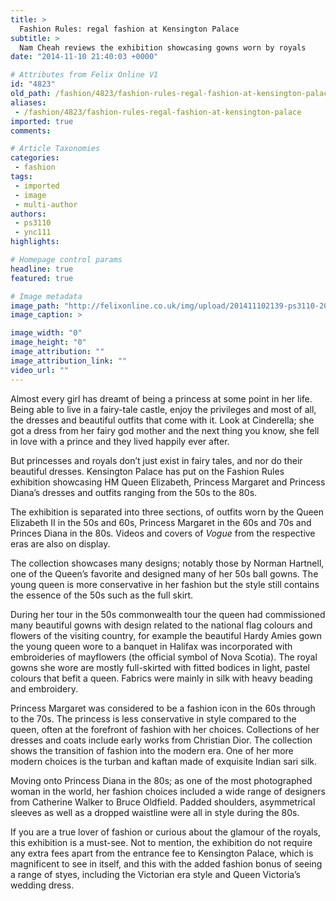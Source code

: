 ```yaml
---
title: >
  Fashion Rules: regal fashion at Kensington Palace
subtitle: >
  Nam Cheah reviews the exhibition showcasing gowns worn by royals
date: "2014-11-10 21:40:03 +0000"

# Attributes from Felix Online V1
id: "4823"
old_path: /fashion/4823/fashion-rules-regal-fashion-at-kensington-palace
aliases:
 - /fashion/4823/fashion-rules-regal-fashion-at-kensington-palace
imported: true
comments:

# Article Taxonomies
categories:
 - fashion
tags:
 - imported
 - image
 - multi-author
authors:
 - ps3110
 - ync111
highlights:

# Homepage control params
headline: true
featured: true

# Image metadata
image_path: "http://felixonline.co.uk/img/upload/201411102139-ps3110-20131123_144446.jpeg"
image_caption: >

image_width: "0"
image_height: "0"
image_attribution: ""
image_attribution_link: ""
video_url: ""
---
```


Almost every girl has dreamt of being a princess at some point in her life. Being able to live in a fairy-tale castle, enjoy the privileges and most of all, the dresses and beautiful outfits that come with it. Look at Cinderella; she got a dress from her fairy god mother and the next thing you know, she fell in love with a prince and they lived happily ever after.

But princesses and royals don’t just exist in fairy tales, and nor do their beautiful dresses. Kensington Palace has put on the Fashion Rules exhibition showcasing HM Queen Elizabeth, Princess Margaret and Princess Diana’s dresses and outfits ranging from the 50s to the 80s.

The exhibition is separated into three sections, of outfits worn by the Queen Elizabeth II in the 50s and 60s, Princess Margaret in the 60s and 70s and Princes Diana in the 80s. Videos and covers of _Vogue_ from the respective eras are also on display.

The collection showcases many designs; notably those by Norman Hartnell, one of the Queen’s favorite and designed many of her 50s ball gowns. The young queen is more conservative in her fashion but the style still contains the essence of the 50s such as the full skirt.

During her tour in the 50s commonwealth tour the queen had commissioned many beautiful gowns with design related to the national flag colours and flowers of the visiting country, for example the beautiful Hardy Amies gown the young queen wore to a banquet in Halifax was incorporated with embroideries of mayflowers (the official symbol of Nova Scotia). The royal gowns she wore are mostly full-skirted with fitted bodices in light, pastel colours that befit a queen. Fabrics were mainly in silk with heavy beading and embroidery.

Princess Margaret was considered to be a fashion icon in the 60s through to the 70s. The princess is less conservative in style compared to the queen, often at the forefront of fashion with her choices. Collections of her dresses and coats include early works from Christian Dior. The collection shows the transition of fashion into the modern era. One of her more modern choices is the turban and kaftan made of exquisite Indian sari silk.

Moving onto Princess Diana in the 80s; as one of the most photographed woman in the world, her fashion choices included a wide range of designers from Catherine Walker to Bruce Oldfield. Padded shoulders, asymmetrical sleeves as well as a dropped waistline were all in style during the 80s.

If you are a true lover of fashion or curious about the glamour of the royals, this exhibition is a must-see. Not to mention, the exhibition do not require any extra fees apart from the entrance fee to Kensington Palace, which is magnificent to see in itself, and this with the added fashion bonus of seeing a range of styes, including the Victorian era style and Queen Victoria’s wedding dress.
